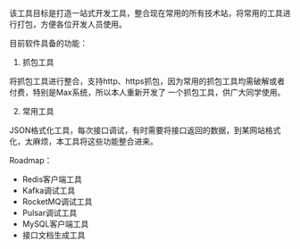 该工具目标是打造一站式开发工具，整合现在常用的所有技术站，将常用的工具进行打包，方便各位开发人员使用。

目前软件具备的功能：

1. 抓包工具

将抓包工具进行整合，支持http、https抓包，因为常用的抓包工具均需破解或者付费，特别是Max系统，所以本人重新开发了
一个抓包工具，供广大同学使用。

2. 常用工具

JSON格式化工具，每次接口调试，有时需要将接口返回的数据，到某网站格式化，太麻烦，本工具将这些功能整合进来。

Roadmap：

- Redis客户端工具
- Kafka调试工具
- RocketMQ调试工具
- Pulsar调试工具
- MySQL客户端工具
- 接口文档生成工具
